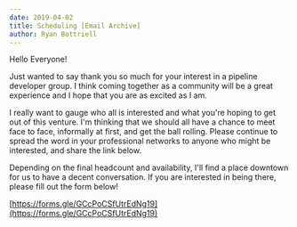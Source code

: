 ```yaml
---
date: 2019-04-02
title: Scheduling [Email Archive]
author: Ryan Bottriell
---
```


Hello Everyone!

Just wanted to say thank you so much for your interest in a pipeline developer group. I think coming together as a community will be a great experience and I hope that you are as excited as I am.

I really want to gauge who all is interested and what you're hoping to get out of this venture. I'm thinking that we should all have a chance to meet face to face, informally at first, and get the ball rolling. Please continue to spread the word in your professional networks to anyone who might be interested, and share the link below.

Depending on the final headcount and availability, I'll find a place downtown for us to have a decent conversation. If you are interested in being there, please fill out the form below!

[https://forms.gle/GCcPoCSfUtrEdNg19​](https://forms.gle/GCcPoCSfUtrEdNg19​)
